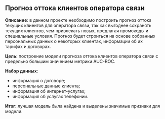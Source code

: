 ## Прогноз оттока клиентов оператора связи

**Описание**: в данном проекте необходимо построить прогноз оттока текущих клиентов для оператора связи, так как выгоднее сохранять текущих клиентов, чем привлекать новых, предлагая промокоды и специальные условия. Прогноз будет строиться на основе собранных персональных данных о некоторых клиентах, информации об их тарифах и договорах.

**Цель**: построение модели прогноза оттока клиентов оператора связи с предельно большим значением метрики AUC-ROC.

**Набор данных**:
- информация о договоре;
- персональные данные клиента;
- информация об интернет-услугах;
- информация об услугах телефонии.

**Итог**: лучшая модель была найдена и выделены значимые признаки для модели.

